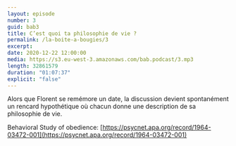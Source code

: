 ```yaml
---
layout: episode
number: 3
guid: bab3
title: C’est quoi ta philosophie de vie ?
permalink: /la-boite-a-bougies/3
excerpt:
date: 2020-12-22 12:00:00
media: https://s3.eu-west-3.amazonaws.com/bab.podcast/3.mp3
length: 32861579
duration: "01:07:37"
explicit: "false"
---
```


Alors que Florent se remémore un date, la discussion devient spontanément un rencard hypothétique où chacun donne une description de sa philosophie de vie.

Behavioral Study of obedience: [https://psycnet.apa.org/record/1964-03472-001](https://psycnet.apa.org/record/1964-03472-001)